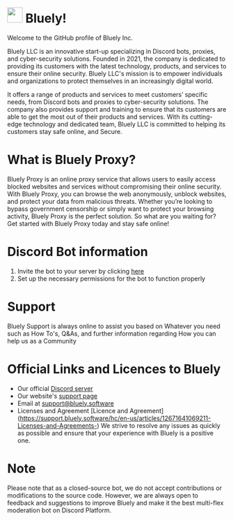 <h1><a href="https://bluely.software"><img height="35px" src="https://raw.githubusercontent.com/bluely-inc/.github/main/emotes/laptop.png"></a> <b>Bluely!</b></h1>

Welcome to the GitHub profile of Bluely Inc.

Bluely LLC is an innovative start-up specializing in Discord bots, proxies, and cyber-security solutions. 
Founded in 2021, the company is dedicated to providing its customers with the latest technology, products, and services to ensure their online security. Bluely LLC's mission is to empower individuals and organizations to protect themselves in an increasingly digital world. 

It offers a range of products and services to meet customers’ specific needs, from Discord bots and proxies to cyber-security solutions. The company also provides support and training to ensure that its customers are able to get the most out of their products and services. With its cutting-edge technology and dedicated team, Bluely LLC is committed to helping its customers stay safe online, and Secure.


# What is Bluely Proxy?
  Bluely Proxy is an online proxy service that allows users to easily access blocked websites and services without compromising their online security. With Bluely Proxy, you can browse the web anonymously, unblock websites, and protect your data from malicious threats. Whether you’re looking to bypass government censorship or simply want to protect your browsing activity, Bluely Proxy is the perfect solution. So what are you waiting for? Get started with Bluely Proxy today and stay safe online!


# Discord Bot information

1. Invite the bot to your server by clicking [here](https://discord.com/api/oauth2/authorize?client_id=1068782979566018631&permissions=8&scope=bot%20applications.commands)
2. Set up the necessary permissions for the bot to function properly

# Support
Bluely Support is always online to assist you based on Whatever you need such as How To's, Q&As, and further information regarding How you can help us as a Community


# Official Links and Licences to Bluely
- Our official [Discord server](https://discord.gg/Mp5cZNSmHG)
- Our website's [support page](support.bluely.software)
- Email at support@bluely.software
- Licenses and Agreement [Licence and Agreement]  (https://support.bluely.software/hc/en-us/articles/12671641069211-Licenses-and-Agreements-)
We strive to resolve any issues as quickly as possible and ensure that your experience with Bluely is a positive one.


# Note
Please note that as a closed-source bot, we do not accept contributions or modifications to the source code. However, we are always open to feedback and suggestions to improve Bluely and make it the best multi-flex moderation bot on Discord Platform.
